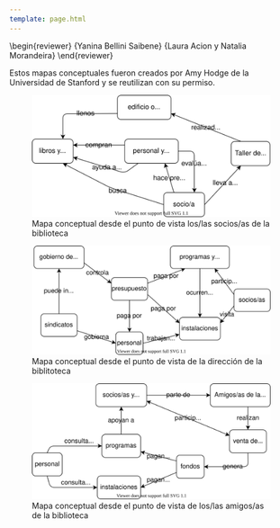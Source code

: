 ```yaml
---
template: page.html
---
```


\begin{reviewer}
{Yanina Bellini Saibene}
{Laura Acion y Natalia Morandeira}
\end{reviewer}

Estos mapas conceptuales fueron creados por Amy Hodge de la Universidad de Stanford
y se reutilizan con su permiso.

<figure id="f:conceptmaps-library-patron">
  <img src="library-patron-concept-map.svg" alt="Mapa conceptual desde el punto de vista los/las socios/as de la biblioteca"/>
  <figcaption>Mapa conceptual desde el punto de vista los/las socios/as de la biblioteca</figcaption>
</figure>

<figure id="f:conceptmaps-library-director">
  <img src="library-director-concept-map.svg" alt="Mapa conceptual desde el punto de vista de la dirección de la biblitoteca"/>
  <figcaption>Mapa conceptual desde el punto de vista de la dirección de la biblitoteca</figcaption>
</figure>

<figure id="f:conceptmaps-library-friends">
  <img src="library-friends-concept-map.svg" alt="Mapa conceptual desde el punto de vista de los/las amigos/as de la biblioteca"/>
  <figcaption>Mapa conceptual desde el punto de vista de los/las amigos/as de la biblioteca</figcaption>
</figure>